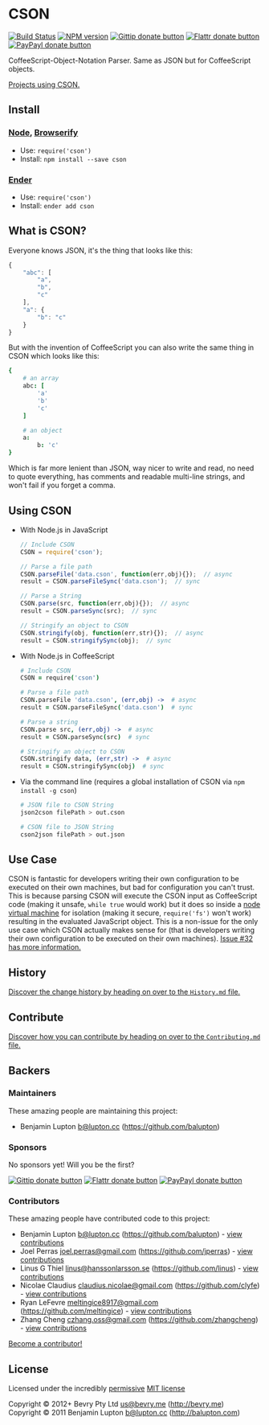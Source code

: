 <!-- TITLE/ -->

# CSON

<!-- /TITLE -->


<!-- BADGES/ -->

[![Build Status](http://img.shields.io/travis-ci/bevry/cson.png?branch=master)](http://travis-ci.org/bevry/cson "Check this project's build status on TravisCI")
[![NPM version](http://badge.fury.io/js/cson.png)](https://npmjs.org/package/cson "View this project on NPM")
[![Gittip donate button](http://img.shields.io/gittip/bevry.png)](https://www.gittip.com/bevry/ "Donate weekly to this project using Gittip")
[![Flattr donate button](http://img.shields.io/flattr/donate.png?color=yellow)](http://flattr.com/thing/344188/balupton-on-Flattr "Donate monthly to this project using Flattr")
[![PayPayl donate button](http://img.shields.io/paypal/donate.png?color=yellow)](https://www.paypal.com/cgi-bin/webscr?cmd=_s-xclick&hosted_button_id=QB8GQPZAH84N6 "Donate once-off to this project using Paypal")

<!-- /BADGES -->


CoffeeScript-Object-Notation Parser. Same as JSON but for CoffeeScript objects.

[Projects using CSON.](https://www.npmjs.org/browse/depended/cson)


<!-- INSTALL/ -->

## Install

### [Node](http://nodejs.org/), [Browserify](http://browserify.org/)
- Use: `require('cson')`
- Install: `npm install --save cson`

### [Ender](http://ender.jit.su/)
- Use: `require('cson')`
- Install: `ender add cson`

<!-- /INSTALL -->


## What is CSON?

Everyone knows JSON, it's the thing that looks like this:

``` javascript
{
	"abc": [
		"a",
		"b",
		"c"
	],
	"a": {
		"b": "c"
	}
}
```

But with the invention of CoffeeScript you can also write the same thing in CSON which looks like this:

``` coffeescript
{
	# an array
	abc: [
		'a'
		'b'
		'c'
	]

	# an object
	a:
		b: 'c'
}
```

Which is far more lenient than JSON, way nicer to write and read, no need to quote everything, has comments and readable multi-line strings, and won't fail if you forget a comma.



## Using CSON


- With Node.js in JavaScript

	``` javascript
	// Include CSON
	CSON = require('cson');

	// Parse a file path
	CSON.parseFile('data.cson', function(err,obj){});  // async
	result = CSON.parseFileSync('data.cson');  // sync

	// Parse a String
	CSON.parse(src, function(err,obj){});  // async
	result = CSON.parseSync(src);  // sync

	// Stringify an object to CSON
	CSON.stringify(obj, function(err,str){});  // async
	result = CSON.stringifySync(obj);  // sync
	```


- With Node.js in CoffeeScript

	``` coffeescript
	# Include CSON
	CSON = require('cson')

	# Parse a file path
	CSON.parseFile 'data.cson', (err,obj) ->  # async
	result = CSON.parseFileSync('data.cson')  # sync

	# Parse a string
	CSON.parse src, (err,obj) ->  # async
	result = CSON.parseSync(src)  # sync

	# Stringify an object to CSON
	CSON.stringify data, (err,str) ->  # async
	result = CSON.stringifySync(obj)  # sync


- Via the command line (requires a global installation of CSON via `npm install -g cson`)

	``` bash
	# JSON file to CSON String
	json2cson filePath > out.cson

	# CSON file to JSON String
	cson2json filePath > out.json
	```


## Use Case

CSON is fantastic for developers writing their own configuration to be executed on their own machines, but bad for configuration you can't trust. This is because parsing CSON will execute the CSON input as CoffeeScript code (making it unsafe, `while true` would work) but it does so inside a [node virtual machine](http://nodejs.org/api/vm.html) for isolation (making it secure, `require('fs')` won't work) resulting in the evaluated JavaScript object. This is a non-issue for the only use case which CSON actually makes sense for (that is developers writing their own configuration to be executed on their own machines). [Issue #32 has more information.](https://github.com/bevry/cson/issues/32)



<!-- HISTORY/ -->

## History
[Discover the change history by heading on over to the `History.md` file.](https://github.com/bevry/cson/blob/master/History.md#files)

<!-- /HISTORY -->


<!-- CONTRIBUTE/ -->

## Contribute

[Discover how you can contribute by heading on over to the `Contributing.md` file.](https://github.com/bevry/cson/blob/master/Contributing.md#files)

<!-- /CONTRIBUTE -->


<!-- BACKERS/ -->

## Backers

### Maintainers

These amazing people are maintaining this project:

- Benjamin Lupton <b@lupton.cc> (https://github.com/balupton)

### Sponsors

No sponsors yet! Will you be the first?

[![Gittip donate button](http://img.shields.io/gittip/bevry.png)](https://www.gittip.com/bevry/ "Donate weekly to this project using Gittip")
[![Flattr donate button](http://img.shields.io/flattr/donate.png?color=yellow)](http://flattr.com/thing/344188/balupton-on-Flattr "Donate monthly to this project using Flattr")
[![PayPayl donate button](http://img.shields.io/paypal/donate.png?color=yellow)](https://www.paypal.com/cgi-bin/webscr?cmd=_s-xclick&hosted_button_id=QB8GQPZAH84N6 "Donate once-off to this project using Paypal")

### Contributors

These amazing people have contributed code to this project:

- Benjamin Lupton <b@lupton.cc> (https://github.com/balupton) - [view contributions](https://github.com/bevry/cson/commits?author=balupton)
- Joel Perras <joel.perras@gmail.com> (https://github.com/jperras) - [view contributions](https://github.com/bevry/cson/commits?author=jperras)
- Linus G Thiel <linus@hanssonlarsson.se> (https://github.com/linus) - [view contributions](https://github.com/bevry/cson/commits?author=linus)
- Nicolae Claudius <claudius.nicolae@gmail.com> (https://github.com/clyfe) - [view contributions](https://github.com/bevry/cson/commits?author=clyfe)
- Ryan LeFevre <meltingice8917@gmail.com> (https://github.com/meltingice) - [view contributions](https://github.com/bevry/cson/commits?author=meltingice)
- Zhang Cheng <czhang.oss@gmail.com> (https://github.com/zhangcheng) - [view contributions](https://github.com/bevry/cson/commits?author=zhangcheng)

[Become a contributor!](https://github.com/bevry/cson/blob/master/Contributing.md#files)

<!-- /BACKERS -->


<!-- LICENSE/ -->

## License

Licensed under the incredibly [permissive](http://en.wikipedia.org/wiki/Permissive_free_software_licence) [MIT license](http://creativecommons.org/licenses/MIT/)

Copyright &copy; 2012+ Bevry Pty Ltd <us@bevry.me> (http://bevry.me)
<br/>Copyright &copy; 2011 Benjamin Lupton <b@lupton.cc> (http://balupton.com)

<!-- /LICENSE -->


